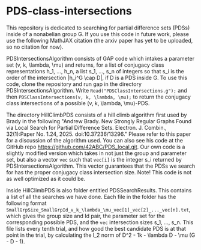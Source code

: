 # PDS-class-intersections

This repository is dedicated to searching for partial difference sets (PDSs) inside of a nonabelian group G. If you use this code in future work, please use the following MathJAX citation (the arxiv paper has yet to be uploaded, so no citation for now).

PDSIntersectionsAlgorithm consists of GAP code which intakes a parameter set (v, k, \lambda, \mu) and returns, for a list of conjugacy class representations h_1, ..., h_n, a list s_1, ..., s_n of integers so that s_i is the order of the intersection |h_i^G \cap D|, if D is a PDS inside G. To use this code, clone the repository and run gap in the directory PDSIntersectionsAlgorithm. Write `Read("PDSClassIntersections.g");` and then `PDSClassIntersections(v, k, \lambda, \mu);` to return the conjugacy class intersections of a possible (v, k, \lambda, \mu)-PDS.


The directory HillClimbPDS consists of a hill climb algorithm first used by Brady in the following "Andrew Brady. New Strongly Regular Graphs Found via Local Search for Partial Difference Sets. Electron. J. Combin., 32(1):Paper No. 1.24, 2025. doi:10.37236/13296." Please refer to this paper for a discussion of the algorithm used. You can also see his code at the GitHub repo https://github.com/42ABC/PDS_local.git. Our own code is a slightly modified version which takes in not just the group and parameter set, but also a vector `vec` such that `vec[i]` is the integer s_i returned by PDSIntersectionsAlgorithm. This vector guarantees that the PDSs we search for has the proper conjugacy class intersection size. Note! This code is not as well optimized as it could be. 

Inside HillClimbPDS is also folder entitled PDSSearchResults. This contains a list of all the searches we have done. Each file in the folder has the following format `SmallGrpSize_SmallGrpId_v_k_\lambda_\mu_vec[1]_vec[2]_..._vec[n].txt`, which gives the group size and Id pair, the parameter set for the corresponding possible PDS, and the `vec` intersection sizes s_1, ..., s_n. This file lists every tenth trial, and how good the best candidate PDS is at that point in the trial, by calculating the l_2 norm of D^2 - 1k - \lambda D - \mu (G - D - 1).

